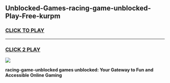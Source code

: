 
## Unblocked-Games-racing-game-unblocked-Play-Free-kurpm
<h3>
<a href="https://premium76.site?title=racing-game-unblocked&ref=19M">CLICK TO PLAY</a></h3>
<hr>

<h3>
<a href="https://premium76.site?title=racing-game-unblocked&ref=19M">CLICK 2 PLAY</a>
  
</h3>

<a href="https://premium76.site?title=racing-game-unblocked&ref=19M"><img src="https://clearcache.store/games.png"></a>


**racing-game-unblocked games unblocked: Your Gateway to Fun and Accessible Online Gaming**
